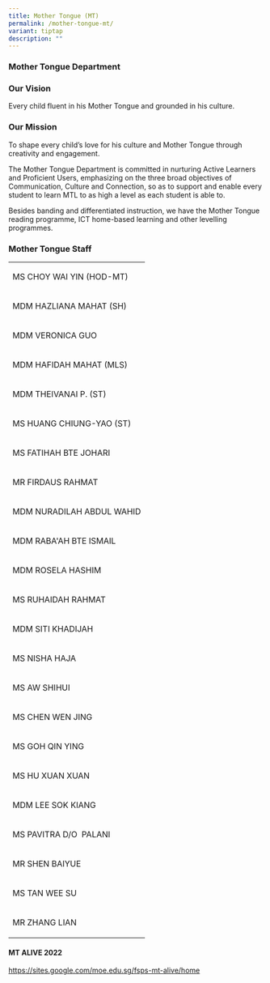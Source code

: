```yaml
---
title: Mother Tongue (MT)
permalink: /mother-tongue-mt/
variant: tiptap
description: ""
---
```

<h3><strong>Mother Tongue Department</strong></h3>
<h3><strong>Our Vision</strong></h3>
<p>Every child fluent in his Mother Tongue and grounded in his culture.</p>
<h3><strong>Our Mission</strong></h3>
<p>To shape every child’s love for his culture and Mother Tongue through
creativity and engagement.</p>
<p>The Mother Tongue Department is committed in nurturing Active Learners
and Proficient Users, emphasizing on the three broad objectives of Communication,
Culture and Connection, so as to support and enable every student to learn
MTL to as high a level as each student is able to.</p>
<p>Besides banding and differentiated instruction, we have the Mother Tongue
reading programme, ICT home-based learning and other&nbsp;levelling programmes.</p>
<p></p>
<h3><strong>Mother Tongue Staff</strong></h3>
<table style="minWidth: 25px">
<colgroup>
<col>
</colgroup>
<tbody>
<tr>
<td rowspan="1" colspan="1">
<p>MS CHOY WAI YIN (HOD-MT)</p>
</td>
</tr>
<tr>
<td rowspan="1" colspan="1">
<p>MDM HAZLIANA MAHAT (SH)</p>
</td>
</tr>
<tr>
<td rowspan="1" colspan="1">
<p>MDM VERONICA GUO</p>
</td>
</tr>
<tr>
<td rowspan="1" colspan="1">
<p>MDM HAFIDAH MAHAT (MLS)</p>
</td>
</tr>
<tr>
<td rowspan="1" colspan="1">
<p>MDM THEIVANAI P. (ST)</p>
</td>
</tr>
<tr>
<td rowspan="1" colspan="1">
<p>MS HUANG CHIUNG-YAO (ST)</p>
</td>
</tr>
<tr>
<td rowspan="1" colspan="1">
<p>MS FATIHAH BTE JOHARI</p>
</td>
</tr>
<tr>
<td rowspan="1" colspan="1">
<p>MR FIRDAUS RAHMAT</p>
</td>
</tr>
<tr>
<td rowspan="1" colspan="1">
<p>MDM NURADILAH ABDUL WAHID</p>
</td>
</tr>
<tr>
<td rowspan="1" colspan="1">
<p>MDM RABA'AH BTE ISMAIL</p>
</td>
</tr>
<tr>
<td rowspan="1" colspan="1">
<p>MDM ROSELA HASHIM</p>
</td>
</tr>
<tr>
<td rowspan="1" colspan="1">
<p>MS RUHAIDAH RAHMAT</p>
</td>
</tr>
<tr>
<td rowspan="1" colspan="1">
<p>MDM SITI KHADIJAH</p>
</td>
</tr>
<tr>
<td rowspan="1" colspan="1">
<p>MS NISHA HAJA</p>
</td>
</tr>
<tr>
<td rowspan="1" colspan="1">
<p>MS AW SHIHUI</p>
</td>
</tr>
<tr>
<td rowspan="1" colspan="1">
<p>MS CHEN WEN JING</p>
</td>
</tr>
<tr>
<td rowspan="1" colspan="1">
<p>MS GOH QIN YING</p>
</td>
</tr>
<tr>
<td rowspan="1" colspan="1">
<p>MS HU XUAN XUAN</p>
</td>
</tr>
<tr>
<td rowspan="1" colspan="1">
<p>MDM LEE SOK KIANG</p>
</td>
</tr>
<tr>
<td rowspan="1" colspan="1">
<p>MS PAVITRA D/O&nbsp; PALANI</p>
</td>
</tr>
<tr>
<td rowspan="1" colspan="1">
<p>MR SHEN BAIYUE</p>
</td>
</tr>
<tr>
<td rowspan="1" colspan="1">
<p>MS TAN WEE SU</p>
</td>
</tr>
<tr>
<td rowspan="1" colspan="1">
<p>MR ZHANG LIAN</p>
</td>
</tr>
</tbody>
</table>
<h4><strong>MT ALIVE 2022</strong></h4>
<p><a href="https://sites.google.com/moe.edu.sg/fsps-mt-alive/home" rel="noopener nofollow" target="_blank">https://sites.google.com/moe.edu.sg/fsps-mt-alive/home</a>
</p>
<p></p>